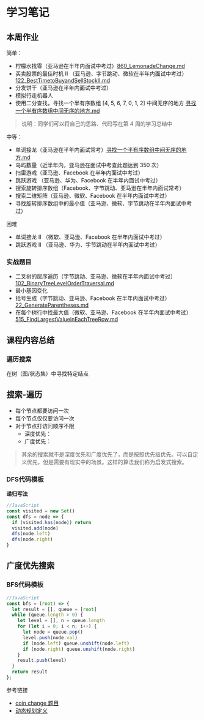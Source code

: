 # 学习笔记

## 本周作业

简单：

- 柠檬水找零（亚马逊在半年内面试中考过）[860_LemonadeChange.md](https://github.com/shenlu89/algorithm012/blob/master/Week_04/860_LemonadeChange.md)
- 买卖股票的最佳时机 II （亚马逊、字节跳动、微软在半年内面试中考过）[122_BestTimetoBuyandSellStockII.md](https://github.com/shenlu89/algorithm012/blob/master/Week_04/122_BestTimetoBuyandSellStockII.md)
- 分发饼干（亚马逊在半年内面试中考过）
- 模拟行走机器人 
- 使用二分查找，寻找一个半有序数组 [4, 5, 6, 7, 0, 1, 2] 中间无序的地方 [寻找一个半有序数组中间无序的地方.md](https://github.com/shenlu89/algorithm012/blob/master/Week_04/寻找一个半有序数组中间无序的地方.md)

>说明：同学们可以将自己的思路、代码写在第 4 周的学习总结中

中等：

- 单词接龙（亚马逊在半年内面试常考）[寻找一个半有序数组中间无序的地方.md](https://github.com/shenlu89/algorithm012/blob/master/Week_04/寻找一个半有序数组中间无序的地方.md)
- 岛屿数量（近半年内，亚马逊在面试中考查此题达到 350 次）
- 扫雷游戏（亚马逊、Facebook 在半年内面试中考过）
- 跳跃游戏 （亚马逊、华为、Facebook 在半年内面试中考过）
- 搜索旋转排序数组（Facebook、字节跳动、亚马逊在半年内面试常考）
- 搜索二维矩阵（亚马逊、微软、Facebook 在半年内面试中考过）
- 寻找旋转排序数组中的最小值（亚马逊、微软、字节跳动在半年内面试中考过）

困难

- 单词接龙 II （微软、亚马逊、Facebook 在半年内面试中考过）
- 跳跃游戏 II （亚马逊、华为、字节跳动在半年内面试中考过）

### 实战题目

- 二叉树的层序遍历（字节跳动、亚马逊、微软在半年内面试中考过）[102_BinaryTreeLevelOrderTraversal.md](https://github.com/shenlu89/algorithm012/blob/master/Week_04/102_BinaryTreeLevelOrderTraversal.md)
- 最小基因变化 
- 括号生成（字节跳动、亚马逊、Facebook 在半年内面试中考过）[22_GenerateParentheses.md](https://github.com/shenlu89/algorithm012/blob/master/Week_03/22_GenerateParentheses.md)
- 在每个树行中找最大值（微软、亚马逊、Facebook 在半年内面试中考过）[515_FindLargestValueinEachTreeRow.md](https://github.com/shenlu89/algorithm012/blob/master/Week_04/515_FindLargestValueinEachTreeRow.md)

## 课程内容总结

### 遍历搜索

在树（图/状态集）中寻找特定结点

## 搜索-遍历

- 每个节点都要访问一次
- 每个节点仅仅要访问一次
- 对于节点打访问顺序不限
	- 深度优先：
	- 广度优先：

>其余的搜索就不是深度优先和广度优先了，而是按照优先级优先。可以自定义优先，但是需要有现实中的场景。这样的算法我们称为启发式搜索。

### DFS代码模板

**递归写法**

```js
//JavaScript
const visited = new Set()
const dfs = node => {
  if (visited.has(node)) return
  visited.add(node)
  dfs(node.left)
  dfs(node.right)
}
```

## 广度优先搜索

### BFS代码模板

```js
//JavaScript
const bfs = (root) => {
  let result = [], queue = [root]
  while (queue.length > 0) {
    let level = [], n = queue.length
    for (let i = 0; i < n; i++) {
      let node = queue.pop()
      level.push(node.val) 
      if (node.left) queue.unshift(node.left)
      if (node.right) queue.unshift(node.right)
    }
    result.push(level)
  }
  return result
};
```

参考链接

- [coin change 题目]()
- [动态规划定义]()